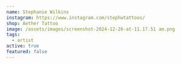 ```yaml
---
name: Stephanie Wilkins
instagram: https://www.instagram.com/stephwtattoos/
shop: Aether Tattoo
image: /assets/images/screenshot-2024-12-26-at-11.17.51 am.png
tags:
  - artist
active: true
featured: false
---
```

